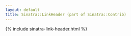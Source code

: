 ```yaml
---
layout: default
title: Sinatra::LinkHeader (part of Sinatra::Contrib)
---
```


{% include sinatra-link-header.html %}
